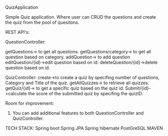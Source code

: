QuizApplication

Simple Quiz application. Where user can CRUD the questions and create the quiz from the pool of quesitons.

REST API's:

QuestionController:

getQuestions-> to get all questions.
getQuestions/category-> to get all question based on category.
addQuestion-> to add question
editQuestion/{id}->edit question based on id.
deleteQuestion/{id}->delete question based on id.

QuizController:
create->to create a quiz by specifing number of questions, Category and Title of the quiz.
getAllQuizzes-> to retrieve all quizzes.
getQuiz/{id}-> to get a specific quiz based on the quiz id.
Submit/{id}->calculate the score of the submitted quiz by specifing the quizID.

Room for improvement:
1) You can add additional features to both QuestionController and QuizController.

TECH STACK:
Spring boot
Spring JPA
Spring hibernate
PostGreSQL
MAVEN
